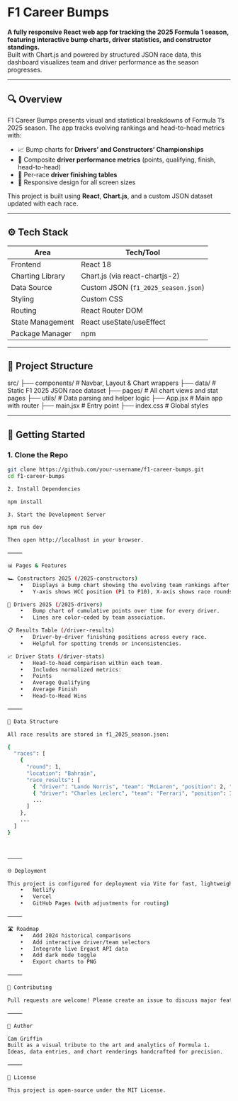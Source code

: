 # F1 Career Bumps

**A fully responsive React web app for tracking the 2025 Formula 1 season, featuring interactive bump charts, driver statistics, and constructor standings.**  
Built with Chart.js and powered by structured JSON race data, this dashboard visualizes team and driver performance as the season progresses.

---

## 🔍 Overview

F1 Career Bumps presents visual and statistical breakdowns of Formula 1’s 2025 season. The app tracks evolving rankings and head-to-head metrics with:

- 📈 Bump charts for **Drivers’ and Constructors’ Championships**
- 🧠 Composite **driver performance metrics** (points, qualifying, finish, head-to-head)
- 🏁 Per-race **driver finishing tables**
- 🔁 Responsive design for all screen sizes

This project is built using **React**, **Chart.js**, and a custom JSON dataset updated with each race.

---

## ⚙️ Tech Stack

| Area               | Tech/Tool                      |
|--------------------|--------------------------------|
| Frontend           | React 18                       |
| Charting Library   | Chart.js (via react-chartjs-2) |
| Data Source        | Custom JSON (`f1_2025_season.json`) |
| Styling            | Custom CSS                     |
| Routing            | React Router DOM               |
| State Management   | React useState/useEffect       |
| Package Manager    | npm                            |

---

## 📂 Project Structure

src/
├── components/        # Navbar, Layout & Chart wrappers
├── data/              # Static F1 2025 JSON race dataset
├── pages/             # All chart views and stat pages
├── utils/             # Data parsing and helper logic
├── App.jsx            # Main app with router
├── main.jsx           # Entry point
├── index.css          # Global styles

---

## 🚀 Getting Started

### 1. Clone the Repo

```bash
git clone https://github.com/your-username/f1-career-bumps.git
cd f1-career-bumps

2. Install Dependencies

npm install

3. Start the Development Server

npm run dev

Then open http://localhost in your browser.

⸻

📊 Pages & Features

🏎 Constructors 2025 (/2025-constructors)
	•	Displays a bump chart showing the evolving team rankings after each race.
	•	Y-axis shows WCC position (P1 to P10), X-axis shows race rounds.

👤 Drivers 2025 (/2025-drivers)
	•	Bump chart of cumulative points over time for every driver.
	•	Lines are color-coded by team association.

📋 Results Table (/driver-results)
	•	Driver-by-driver finishing positions across every race.
	•	Helpful for spotting trends or inconsistencies.

📈 Driver Stats (/driver-stats)
	•	Head-to-head comparison within each team.
	•	Includes normalized metrics:
	•	Points
	•	Average Qualifying
	•	Average Finish
	•	Head-to-Head Wins

⸻

📁 Data Structure

All race results are stored in f1_2025_season.json:

{
  "races": [
    {
      "round": 1,
      "location": "Bahrain",
      "race_results": [
        { "driver": "Lando Norris", "team": "McLaren", "position": 2, "points": 18 },
        { "driver": "Charles Leclerc", "team": "Ferrari", "position": 1, "points": 25 },
        ...
      ]
    },
    ...
  ]
}



⸻

🌐 Deployment

This project is configured for deployment via Vite for fast, lightweight performance. You can deploy via:
	•	Netlify
	•	Vercel
	•	GitHub Pages (with adjustments for routing)

⸻

🛣️ Roadmap
	•	Add 2024 historical comparisons
	•	Add interactive driver/team selectors
	•	Integrate live Ergast API data
	•	Add dark mode toggle
	•	Export charts to PNG

⸻

🤝 Contributing

Pull requests are welcome! Please create an issue to discuss major features or ideas before submitting a PR.

⸻

🧠 Author

Cam Griffin 
Built as a visual tribute to the art and analytics of Formula 1.
Ideas, data entries, and chart renderings handcrafted for precision.

⸻

📘 License

This project is open-source under the MIT License.